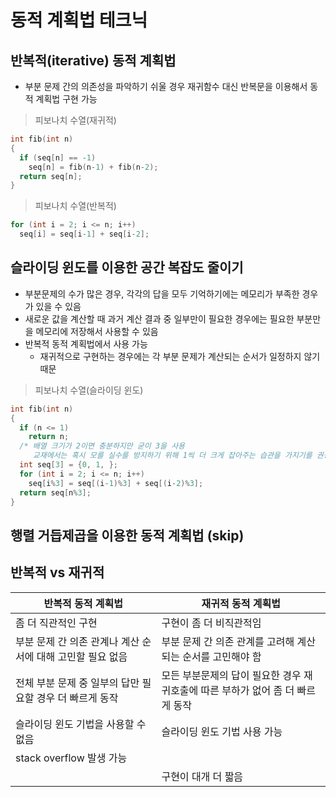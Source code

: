 # 동적 계획법 테크닉
## 반복적(iterative) 동적 계획법
 - 부분 문제 간의 의존성을 파악하기 쉬울 경우 재귀함수 대신 반복문을 이용해서 동적 계획법 구현 가능
 
> 피보나치 수열(재귀적)

```c++
int fib(int n)
{
  if (seq[n] == -1)
    seq[n] = fib(n-1) + fib(n-2);
  return seq[n];
}
```
 
> 피보나치 수열(반복적)

```c++
for (int i = 2; i <= n; i++)
  seq[i] = seq[i-1] + seq[i-2];
```

## 슬라이딩 윈도를 이용한 공간 복잡도 줄이기
 - 부분문제의 수가 많은 경우, 각각의 답을 모두 기억하기에는 메모리가 부족한 경우가 있을 수 있음
 - 새로운 값을 계산할 때 과거 계산 결과 중 일부만이 필요한 경우에는 필요한 부분만을 메모리에 저장해서 사용할 수 있음
 - 반복적 동적 계획법에서 사용 가능
   - 재귀적으로 구현하는 경우에는 각 부분 문제가 계산되는 순서가 일정하지 않기 때문

> 피보나치 수열(슬라이딩 윈도)

```c++
int fib(int n)
{
  if (n <= 1)
    return n;
  /* 배열 크기가 2이면 충분하지만 굳이 3을 사용
     교재에서는 혹시 모를 실수를 방지하기 위해 1씩 더 크게 잡아주는 습관을 가지기를 권장 */
  int seq[3] = {0, 1, };
  for (int i = 2; i <= n; i++)
    seq[i%3] = seq[(i-1)%3] + seq[(i-2)%3];
  return seq[n%3];
}
```

## 행렬 거듭제곱을 이용한 동적 계획법 (skip)

## 반복적 vs 재귀적

| 반복적 동적 계획법 | 재귀적 동적 계획법 |
| --- | --- |
| 좀 더 직관적인 구현 | 구현이 좀 더 비직관적임 |
| 부분 문제 간 의존 관계나 계산 순서에 대해 고민할 필요 없음 | 부분 문제 간 의존 관계를 고려해 계산되는 순서를 고민해야 함 |
| 전체 부분 문제 중 일부의 답만 필요할 경우 더 빠르게 동작 | 모든 부분문제의 답이 필요한 경우 재귀호출에 따른 부하가 없어 좀 더 빠르게 동작 |
| 슬라이딩 윈도 기법을 사용할 수 없음 | 슬라이딩 윈도 기법 사용 가능 |
| stack overflow 발생 가능 | |
| | 구현이 대개 더 짧음 |
